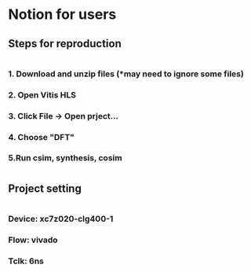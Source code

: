 # Notion for users
## Steps for reproduction
#
### 1. Download and unzip files (*may need to ignore some files)
### 2. Open Vitis HLS
### 3. Click File -> Open prject...
### 4. Choose "DFT"
### 5.Run csim, synthesis, cosim
#
## Project setting
#
### Device: xc7z020-clg400-1
### Flow: vivado
### Tclk: 6ns